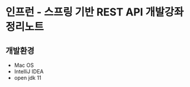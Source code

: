 인프런 - 스프링 기반 REST API 개발강좌 정리노트
=====================================

## 개발환경
- Mac OS
- IntelliJ IDEA
- open jdk 11 